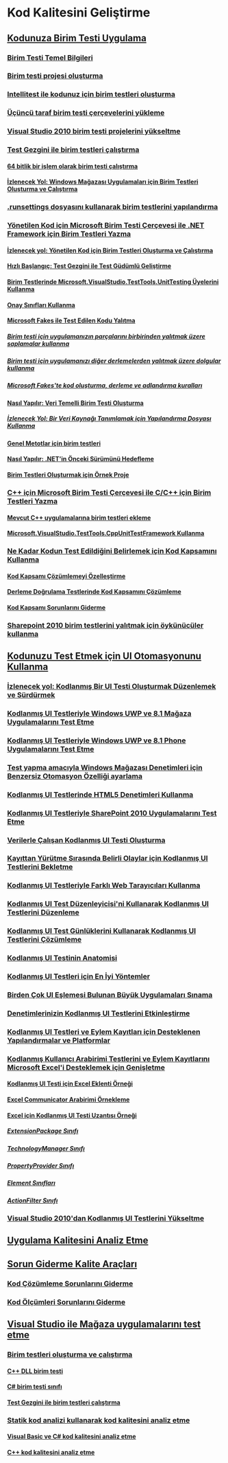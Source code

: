 # Kod Kalitesini Geliştirme
## [Kodunuza Birim Testi Uygulama](unit-test-your-code.md)
### [Birim Testi Temel Bilgileri](unit-test-basics.md)
### [Birim testi projesi oluşturma](create-a-unit-test-project.md)
### [Intellitest ile kodunuz için birim testleri oluşturma](generate-unit-tests-for-your-code-with-intellitest.md)
### [Üçüncü taraf birim testi çerçevelerini yükleme](install-third-party-unit-test-frameworks.md)
### [Visual Studio 2010 birim testi projelerini yükseltme](upgrade-visual-studio-2010-unit-test-projects.md)
### [Test Gezgini ile birim testleri çalıştırma](run-unit-tests-with-test-explorer.md)
#### [64 bitlik bir işlem olarak birim testi çalıştırma](run-a-unit-test-as-a-64-bit-process.md)
#### [İzlenecek Yol: Windows Mağazası Uygulamaları için Birim Testleri Oluşturma ve Çalıştırma](walkthrough-creating-and-running-unit-tests-for-windows-store-apps.md)
### [.runsettings dosyasını kullanarak birim testlerini yapılandırma](configure-unit-tests-by-using-a-dot-runsettings-file.md)
### [Yönetilen Kod için Microsoft Birim Testi Çerçevesi ile .NET Framework için Birim Testleri Yazma](writing-unit-tests-for-the-dotnet-framework-with-the-microsoft-unit-test-framework-for-managed-code.md)
#### [İzlenecek yol: Yönetilen Kod için Birim Testleri Oluşturma ve Çalıştırma](walkthrough-creating-and-running-unit-tests-for-managed-code.md)
#### [Hızlı Başlangıç: Test Gezgini ile Test Güdümlü Geliştirme](quick-start-test-driven-development-with-test-explorer.md)
#### [Birim Testlerinde Microsoft.VisualStudio.TestTools.UnitTesting Üyelerini Kullanma](using-microsoft-visualstudio-testtools-unittesting-members-in-unit-tests.md)
#### [Onay Sınıfları Kullanma](using-the-assert-classes.md)
#### [Microsoft Fakes ile Test Edilen Kodu Yalıtma](isolating-code-under-test-with-microsoft-fakes.md)
##### [Birim testi için uygulamanızın parçalarını birbirinden yalıtmak üzere saplamalar kullanma](using-stubs-to-isolate-parts-of-your-application-from-each-other-for-unit-testing.md)
##### [Birim testi için uygulamanızı diğer derlemelerden yalıtmak üzere dolgular kullanma](using-shims-to-isolate-your-application-from-other-assemblies-for-unit-testing.md)
##### [Microsoft Fakes'te kod oluşturma, derleme ve adlandırma kuralları](code-generation-compilation-and-naming-conventions-in-microsoft-fakes.md)
#### [Nasıl Yapılır: Veri Temelli Birim Testi Oluşturma](how-to-create-a-data-driven-unit-test.md)
##### [İzlenecek Yol: Bir Veri Kaynağı Tanımlamak için Yapılandırma Dosyası Kullanma](walkthrough-using-a-configuration-file-to-define-a-data-source.md)
#### [Genel Metotlar için birim testleri](unit-tests-for-generic-methods.md)
#### [Nasıl Yapılır: .NET'in Önceki Sürümünü Hedefleme](how-to-configure-unit-tests-to-target-an-earlier-version-of-the-dotnet-framework.md)
#### [Birim Testleri Oluşturmak için Örnek Proje](sample-project-for-creating-unit-tests.md)
### [C++ için Microsoft Birim Testi Çerçevesi ile C/C++ için Birim Testleri Yazma](writing-unit-tests-for-c-cpp-with-the-microsoft-unit-testing-framework-for-cpp.md)
#### [Mevcut C++ uygulamalarına birim testleri ekleme](unit-testing-existing-cpp-applications-with-test-explorer.md)
#### [Microsoft.VisualStudio.TestTools.CppUnitTestFramework Kullanma](using-microsoft-visualstudio-testtools-cppunittestframework.md)
### [Ne Kadar Kodun Test Edildiğini Belirlemek için Kod Kapsamını Kullanma](using-code-coverage-to-determine-how-much-code-is-being-tested.md)
#### [Kod Kapsamı Çözümlemeyi Özelleştirme](customizing-code-coverage-analysis.md)
#### [Derleme Doğrulama Testlerinde Kod Kapsamını Çözümleme](analyzing-code-coverage-in-build-verification-tests.md)
#### [Kod Kapsamı Sorunlarını Giderme](troubleshooting-code-coverage.md)
### [Sharepoint 2010 birim testlerini yalıtmak için öykünücüler kullanma](using-emulators-to-isolate-unit-tests-for-sharepoint-2010-applications.md)
## [Kodunuzu Test Etmek için UI Otomasyonunu Kullanma](use-ui-automation-to-test-your-code.md)
### [İzlenecek yol: Kodlanmış Bir UI Testi Oluşturmak Düzenlemek ve Sürdürmek](walkthrough-creating-editing-and-maintaining-a-coded-ui-test.md)
### [Kodlanmış UI Testleriyle Windows UWP ve 8.1 Mağaza Uygulamalarını Test Etme](test-windows-store-8-1-apps-with-coded-ui-tests.md)
### [Kodlanmış UI Testleriyle Windows UWP ve 8.1 Phone Uygulamalarını Test Etme](test-windows-phone-8-1-apps-with-coded-ui-tests.md)
### [Test yapma amacıyla Windows Mağazası Denetimleri için Benzersiz Otomasyon Özelliği ayarlama](set-a-unique-automation-property-for-windows-store-controls-for-testing.md)
### [Kodlanmış UI Testlerinde HTML5 Denetimleri Kullanma](using-html5-controls-in-coded-ui-tests.md)
### [Kodlanmış UI Testleriyle SharePoint 2010 Uygulamalarını Test Etme](testing-sharepoint-2010-applications-with-coded-ui-tests.md)
### [Verilerle Çalışan Kodlanmış UI Testi Oluşturma](creating-a-data-driven-coded-ui-test.md)
### [Kayıttan Yürütme Sırasında Belirli Olaylar için Kodlanmış UI Testlerini Bekletme](making-coded-ui-tests-wait-for-specific-events-during-playback.md)
### [Kodlanmış UI Testleriyle Farklı Web Tarayıcıları Kullanma](using-different-web-browsers-with-coded-ui-tests.md)
### [Kodlanmış UI Test Düzenleyicisi'ni Kullanarak Kodlanmış UI Testlerini Düzenleme](editing-coded-ui-tests-using-the-coded-ui-test-editor.md)
### [Kodlanmış UI Test Günlüklerini Kullanarak Kodlanmış UI Testlerini Çözümleme](analyzing-coded-ui-tests-using-coded-ui-test-logs.md)
### [Kodlanmış UI Testinin Anatomisi](anatomy-of-a-coded-ui-test.md)
### [Kodlanmış UI Testleri için En İyi Yöntemler](best-practices-for-coded-ui-tests.md)
### [Birden Çok UI Eşlemesi Bulunan Büyük Uygulamaları Sınama](testing-a-large-application-with-multiple-ui-maps.md)
### [Denetimlerinizin Kodlanmış UI Testlerini Etkinleştirme](enable-coded-ui-testing-of-your-controls.md)
### [Kodlanmış UI Testleri ve Eylem Kayıtları için Desteklenen Yapılandırmalar ve Platformlar](supported-configurations-and-platforms-for-coded-ui-tests-and-action-recordings.md)
### [Kodlanmış Kullanıcı Arabirimi Testlerini ve Eylem Kayıtlarını Microsoft Excel'i Desteklemek için Genişletme](extending-coded-ui-tests-and-action-recordings-to-support-microsoft-excel.md)
#### [Kodlanmış UI Testi için Excel Eklenti Örneği](sample-excel-add-in-for-coded-ui-testing.md)
#### [Excel Communicator Arabirimi Örnekleme](sample-excel-communicator-interface.md)
#### [Excel için Kodlanmış UI Testi Uzantısı Örneği](sample-coded-ui-test-extension-for-excel.md)
##### [ExtensionPackage Sınıfı](sample-excel-extension-extensionpackage-class.md)
##### [TechnologyManager Sınıfı](sample-excel-extension-technologymanager-class.md)
##### [PropertyProvider Sınıfı](sample-excel-extension-propertyprovider-class.md)
##### [Element Sınıfları](sample-excel-extension-element-classes.md)
##### [ActionFilter Sınıfı](sample-excel-extension-actionfilter-class.md)
### [Visual Studio 2010'dan Kodlanmış UI Testlerini Yükseltme](upgrading-coded-ui-tests-from-visual-studio-2010.md)
## [Uygulama Kalitesini Analiz Etme](../code-quality/analyzing-application-quality-by-using-code-analysis-tools.md)
## [Sorun Giderme Kalite Araçları](troubleshooting-quality-tools.md)
### [Kod Çözümleme Sorunlarını Giderme](troubleshooting-code-analysis-issues.md)
### [Kod Ölçümleri Sorunlarını Giderme](troubleshooting-code-metrics-issues.md)
## [Visual Studio ile Mağaza uygulamalarını test etme](testing-store-apps-with-visual-studio.md)
### [Birim testleri oluşturma ve çalıştırma](create-and-run-unit-tests-for-a-store-app-in-visual-studio.md)
#### [C++ DLL birim testi](unit-testing-a-visual-cpp-dll-for-store-apps.md)
#### [C# birim testi sınıfı](unit-testing-visual-csharp-code-in-a-store-app.md)
#### [Test Gezgini ile birim testleri çalıştırma](run-unit-tests-for-store-apps-in-visual-studio.md)
### [Statik kod analizi kullanarak kod kalitesini analiz etme](analyze-the-code-quality-of-store-apps-using-visual-studio-static-code-analysis.md)
#### [Visual Basic ve C# kod kalitesini analiz etme](analyze-visual-basic-and-csharp-code-quality-in-store-apps-using-visual-studio-static-code-analysis.md)
#### [C++ kod kalitesini analiz etme](analyze-cpp-code-quality-of-store-apps-using-visual-studio-static-code-analysis.md)